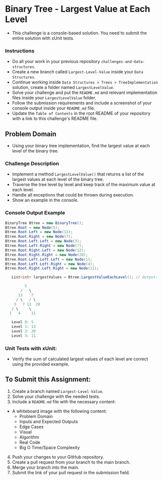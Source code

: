 # Binary Tree - Largest Value at Each Level
- This challenge is a console-based solution. You need to submit the entire solution with xUnit tests.

### Instructions
- Do all your work in your previous repository `challenges-and-data-structures`.
- Create a new branch called `Largest-Level-Value` inside your `Data Structures`.
- Continue working inside `Data Structures > Trees > TreeImplementation` solution, create a folder named `LargestLevelValue`.
- Solve your challenge and put the `README.md` and relevant implementation files inside your `LargestLevelValue` folder.
- Follow the submission requirements and include a screenshot of your console output inside your `README.md` file.
- Update the `Table of Contents` in the root README of your repository with a link to this challenge's README file.

## Problem Domain
- Using your binary tree implementation, find the largest value at each level of the binary tree.

### Challenge Description
- Implement a method `LargestLevelValue()` that returns a list of the largest values at each level of the binary tree.
- Traverse the tree level by level and keep track of the maximum value at each level.
- Handle all exceptions that could be thrown during execution.
- Show an example in the console.

### Console Output Example
```csharp
BinaryTree Btree = new BinaryTree();
Btree.Root = new Node(5);
Btree.Root.Left = new Node(13);
Btree.Root.Right = new Node(7);
Btree.Root.Left.Left = new Node(3);
Btree.Root.Left.Right = new Node(7);
Btree.Root.Right.Left = new Node(12);
Btree.Root.Right.Right = new Node(20);
Btree.Root.Left.Left.Left = new Node(1);
Btree.Root.Left.Left.Right = new Node(4);
Btree.Root.Right.Left.Right = new Node(11);

   List<int> largestValues = Btree.LargestValueEachLevel(); // Output: [5, 13, 20, 11]

         5
       /   \
      13    7
     / \   / \
    3   7 12  20
   / \     \
  1   4     11

   Level 0: 5
   Level 1: 13
   Level 2: 20
   Level 3: 11
```

### Unit Tests with xUnit:
- Verify the sum of calculated largest values of each level are correct using the provided example.

## To Submit this Assignment:
1. Create a branch named `Largest-Level-Value`.
2. Solve your challenge with the needed tests.
3. Include a `README.md` file with the necessary content:
- A whiteboard image with the following content:
   - Problem Domain
   - Inputs and Expected Outputs
   - Edge Cases
   - Visual
   - Algorithm
   - Real Code
   - Big O Time/Space Complexity
4. Push your changes to your GitHub repository.
5. Create a pull request from your branch to the main branch.
6. Merge your branch into the main.
7. Submit the link of your pull request in the submission field.



